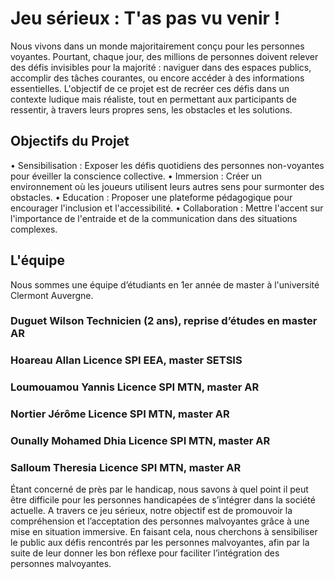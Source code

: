 # Jeu sérieux : T'as pas vu venir !

Nous vivons dans un monde majoritairement conçu pour les personnes voyantes. Pourtant,
chaque jour, des millions de personnes doivent relever des défis invisibles pour la majorité : 
naviguer dans des espaces publics, accomplir des tâches courantes, ou encore accéder à des
informations essentielles.
L'objectif de ce projet est de recréer ces défis dans un contexte ludique mais réaliste, tout
en permettant aux participants de ressentir, à travers leurs propres sens, les obstacles et les
solutions.

## Objectifs du Projet

• Sensibilisation : Exposer les défis quotidiens des personnes non-voyantes pour éveiller
la conscience collective.
• Immersion : Créer un environnement où les joueurs utilisent leurs autres sens pour
surmonter des obstacles.
• Education : Proposer une plateforme pédagogique pour encourager l'inclusion et l'accessibilité.
• Collaboration : Mettre l'accent sur l'importance de l'entraide et de la communication
dans des situations complexes.

## L'équipe

Nous sommes une équipe d’étudiants en 1er année de master à l'université Clermont Auvergne.
### Duguet Wilson 	Technicien (2 ans), reprise d’études en master AR
### Hoareau Allan 	Licence SPI EEA, master SETSIS 
### Loumouamou Yannis 	Licence SPI MTN, master AR
### Nortier Jérôme 	Licence SPI MTN, master AR
### Ounally Mohamed Dhia	Licence SPI MTN, master AR
### Salloum Theresia	Licence SPI MTN, master AR

Étant concerné de près par le handicap, nous savons à quel point il peut être difficile pour les personnes handicapées de s’intégrer dans la société actuelle.
A travers ce jeu sérieux, notre objectif est de promouvoir la compréhension et l’acceptation des personnes malvoyantes grâce à une mise en situation immersive. En faisant cela, nous cherchons à sensibiliser le public aux défis rencontrés par les personnes malvoyantes, afin par la suite de leur donner les bon réflexe pour faciliter l’intégration des personnes malvoyantes.
